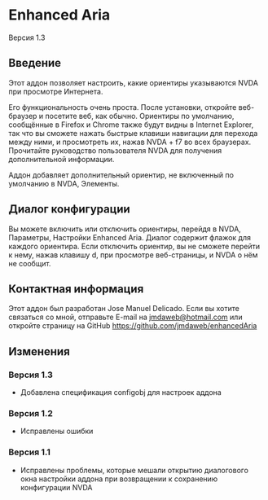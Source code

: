 # Enhanced Aria
Версия 1.3

## Введение

Этот аддон позволяет настроить, какие ориентиры указываются NVDA при просмотре Интернета.

Его функциональность очень проста. После установки, откройте веб-браузер и посетите веб, как обычно. Ориентиры по умолчанию, сообщённые в Firefox и Chrome также будут видны в Internet Explorer, так что вы сможете нажать быстрые клавиши навигации для перехода между ними, и просмотреть их, нажав NVDA + f7 во всех браузерах. Прочитайте руководство пользователя NVDA для получения дополнительной информации.

Аддон добавляет дополнительный ориентир, не включенный по умолчанию в NVDA, Элементы.

## Диалог конфигурации

Вы можете включить или отключить ориентиры, перейдя в NVDA, Параметры, Настройки Enhanced Aria. Диалог содержит флажок для каждого ориентира. Если отключить ориентир, вы не сможете перейти к нему, нажав клавишу d, при просмотре веб-страницы, и NVDA о нём не сообщит.

## Контактная информация

Этот аддон был разработан Jose Manuel Delicado. Если вы хотите связаться со мной, отправьте E-mail на jmdaweb@hotmail.com или откройте страницу на GitHub https://github.com/jmdaweb/enhancedAria

## Изменения

### Версия 1.3

* Добавлена спецификация configobj для настроек аддона

### Версия 1.2

* Исправлены ошибки

### Версия 1.1

* Исправлены проблемы, которые мешали открытию диалогового окна настройки аддона при возвращении к сохранению конфигурации NVDA
